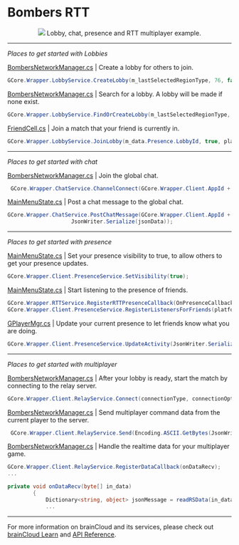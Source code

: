 # Bombers RTT

<p align="center">
    <img  src="../_screenshots/x_bombers.png?raw=true">
    Lobby, chat, presence and RTT multiplayer example.
</p>

---

_Places to get started with Lobbies_

[BombersNetworkManager.cs](https://github.com/getbraincloud/examples-unity/blob/master/BombersRTT/Assets/Scripts/Networking/BombersNetworkManager.cs#L65) | Create a lobby for others to join.

```csharp
GCore.Wrapper.LobbyService.CreateLobby(m_lastSelectedRegionType, 76, false, playerExtra, "", s_matchOptions, in_otherCxIds);
```

[BombersNetworkManager.cs](https://github.com/getbraincloud/examples-unity/blob/master/BombersRTT/Assets/Scripts/Networking/BombersNetworkManager.cs#L85) | Search for a lobby. A lobby will be made if none exist.

```csharp
GCore.Wrapper.LobbyService.FindOrCreateLobby(m_lastSelectedRegionType, 76, 2, algo,s_matchOptions, 1, false, playerExtra, "", s_matchOptions, in_otherCxIds);
```

[FriendCell.cs](https://github.com/getbraincloud/examples-unity/blob/master/BombersRTT/Assets/Scripts/UI/FriendCell.cs#L68) | Join a match that your friend is currently in.

```csharp
GCore.Wrapper.LobbyService.JoinLobby(m_data.Presence.LobbyId, true, playerExtra, "");
```

---

_Places to get started with chat_

[BombersNetworkManager.cs](https://github.com/getbraincloud/examples-unity/blob/master/BombersRTT/Assets/Scripts/Networking/BombersNetworkManager.cs#L1092) | Join the global chat.

```csharp
 GCore.Wrapper.ChatService.ChannelConnect(GCore.Wrapper.Client.AppId + ":gl:main", 25, onChannelConnected);
```

[MainMenuState.cs](https://github.com/getbraincloud/examples-unity/blob/d54976d03314243ffc9c3753e3bb7ad5d56531a9/BombersRTT/Assets/Scenes/States/MainMenuState/MainMenuState.cs#L271) | Post a chat message to the global chat.

```csharp
GCore.Wrapper.ChatService.PostChatMessage(GCore.Wrapper.Client.AppId + ":gl:main", in_field.text,
                    JsonWriter.Serialize(jsonData));
```

---

_Places to get started with presence_

[MainMenuState.cs](https://github.com/getbraincloud/examples-unity/blob/master/BombersRTT/Assets/Scenes/States/MainMenuState/MainMenuState.cs#L168) | Set your presence visibility to true, to allow others to get your presence updates.

```csharp
GCore.Wrapper.Client.PresenceService.SetVisibility(true);
```

[MainMenuState.cs](https://github.com/getbraincloud/examples-unity/blob/master/BombersRTT/Assets/Scenes/States/MainMenuState/MainMenuState.cs#L160-L161) | Start listening to the presence of friends.

```csharp
GCore.Wrapper.RTTService.RegisterRTTPresenceCallback(OnPresenceCallback);
GCore.Wrapper.Client.PresenceService.RegisterListenersForFriends(platform, true, presenceSuccess);
```

[GPlayerMgr.cs](https://github.com/getbraincloud/examples-unity/blob/master/BombersRTT/Assets/Framework/BaseManagers/GPlayerMgr.cs#L1089) | Update your current presence to let friends know what you are doing.

```csharp
GCore.Wrapper.Client.PresenceService.UpdateActivity(JsonWriter.Serialize(activity));
```

---

_Places to get started with multiplayer_

[BombersNetworkManager.cs](https://github.com/getbraincloud/examples-unity/blob/master/BombersRTT/Assets/Scripts/Networking/BombersNetworkManager.cs#L470) | After your lobby is ready, start the match by connecting to the relay server.

```csharp
GCore.Wrapper.Client.RelayService.Connect(connectionType, connectionOptions, null, onRSConnectError);
```

[BombersNetworkManager.cs](https://github.com/getbraincloud/examples-unity/blob/master/BombersRTT/Assets/Scripts/Networking/BombersNetworkManager.cs#L1062) | Send multiplayer command data from the current player to the server.

```csharp
 GCore.Wrapper.Client.RelayService.Send(Encoding.ASCII.GetBytes(JsonWriter.Serialize(json)), BrainCloud.Internal.RelayComms.TO_ALL_PLAYERS, true, true, 0);
```

[BombersNetworkManager.cs](https://github.com/getbraincloud/examples-unity/blob/master/BombersRTT/Assets/Scripts/Networking/BombersNetworkManager.cs#L577) | Handle the realtime data for your multiplayer game.

```csharp
GCore.Wrapper.Client.RelayService.RegisterDataCallback(onDataRecv);
...

private void onDataRecv(byte[] in_data)
        {
            Dictionary<string, object> jsonMessage = readRSData(in_data);
            ...
```

---

For more information on brainCloud and its services, please check out [brainCloud Learn](https://docs.braincloudservers.com/learn/introduction/) and [API Reference](https://docs.braincloudservers.com/api/introduction).
